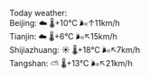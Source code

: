 Today weather:  
Beijing: ☁️   🌡️+10°C 🌬️↑11km/h  
Tianjin: ☁️   🌡️+6°C 🌬️↖15km/h  
Shijiazhuang: ☀️   🌡️+18°C 🌬️↖7km/h  
Tangshan: ⛅️  🌡️+13°C 🌬️↖21km/h  
